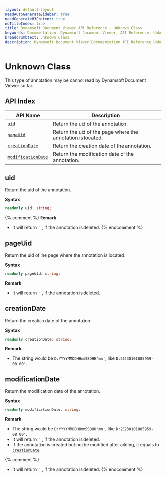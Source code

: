 ```yaml
---
layout: default-layout
needAutoGenerateSidebar: true
needGenerateH3Content: true
noTitleIndex: true
title: Dynamsoft Document Viewer API Reference - Unknown Class
keywords: Documentation, Dynamsoft Document Viewer, API Reference, Unknown Class
breadcrumbText: Unknown Class
description: Dynamsoft Document Viewer Documentation API Reference Unknown Class Page
---
```


# Unknown Class

This type of annotation may be cannot read by Dynamsoft Document Viewer so far.

## API Index

| API Name                                | Description                                                 |
| --------------------------------------- | ----------------------------------------------------------- |
| [`uid`](#uid)                           | Return the uid of the annotation.                           |
| [`pageUid`](#pageuid)                   | Return the uid of the page where the annotation is located. |
| [`creationDate`](#creationdate)         | Return the creation date of the annotation.                 |
| [`modificationDate`](#modificationdate) | Return the modification date of the annotation.             |

## uid

Return the uid of the annotation.

**Syntax**

```typescript
readonly uid: string;
```

{% comment %}
**Remark**

- It will return `''`, if the annotation is deleted. 
{% endcomment %}

## pageUid

Return the uid of the page where the annotation is located.

**Syntax**

```typescript
readonly pageUid: string;
```

**Remark**

- It will return `''`, if the annotation is deleted.


## creationDate

Return the creation date of the annotation.

**Syntax**

```typescript
readonly creationDate: string;
```

**Remark**

- The string would be `D:YYYYMMDDHHmmSSOHH'mm'`, like `D:20230101085959-08'00'`.

## modificationDate

Return the modification date of the annotation.

**Syntax**

```typescript
readonly modificationDate: string;
```

**Remark**

- The string would be `D:YYYYMMDDHHmmSSOHH'mm'`, like `D:20230101085959-08'00'`.
- It will return `''`, if the annotation is deleted. 
- If the annotation is created but not be modified after adding, it equals to [`creationDate`](#creationdate). 

{% comment %}

- It will return `''`, if the annotation is deleted.
{% endcomment %}
